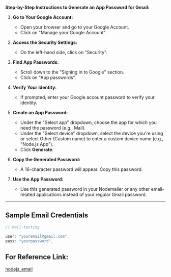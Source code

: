 **Step-by-Step Instructions to Generate an App Password for Gmail:**

1. **Go to Your Google Account:**

   - Open your browser and go to your Google Account.
   - Click on "Manage your Google Account".

2. **Access the Security Settings:**

   - On the left-hand side, click on "Security".

3. **Find App Passwords:**

   - Scroll down to the "Signing in to Google" section.
   - Click on "App passwords".

4. **Verify Your Identity:**

   - If prompted, enter your Google account password to verify your identity.

5. **Create an App Password:**

   - Under the "Select app" dropdown, choose the app for which you need the password (e.g., Mail).
   - Under the "Select device" dropdown, select the device you're using or select Other (Custom name) to enter a custom device name (e.g., "Node.js App").
   - Click **Generate**.

6. **Copy the Generated Password:**

   - A 16-character password will appear. Copy this password.

7. **Use the App Password:**
   - Use this generated password in your Nodemailer or any other email-related applications instead of your regular Gmail password.

---

## Sample Email Credentials

```js
// mail-testing

user: "youremail@gmail.com",
pass: "yourpassword",
```

## For Reference Link:

[nodejs_email](https://www.w3schools.com/nodejs/nodejs_email.asp)
